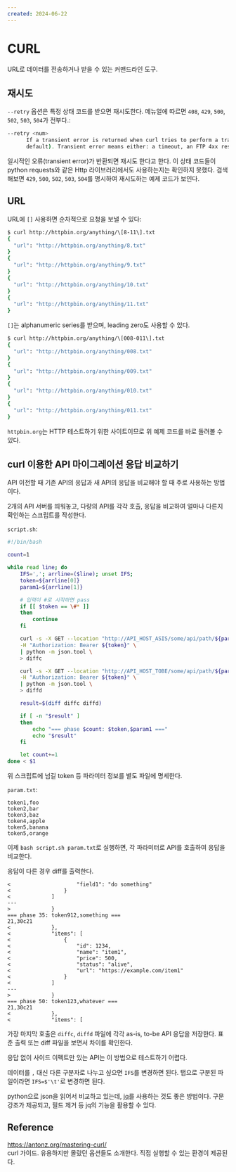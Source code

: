 ```yaml
---
created: 2024-06-22
---
```

# CURL

URL로 데이터를 전송하거나 받을 수 있는 커맨드라인 도구.

## 재시도

`--retry` 옵션은 특정 상태 코드를 받으면 재시도한다.
메뉴얼에 따르면 `408`, `429`, `500`, `502`, `503`, `504`가 전부다.:

```bash
--retry <num>
      If a transient error is returned when curl tries to perform a transfer, it will retry this number of times before giving up. Setting the number to 0 makes curl do no retries (which is the
      default). Transient error means either: a timeout, an FTP 4xx response code or an HTTP 408, 429, 500, 502, 503 or 504 response code.
```

일시적인 오류(transient error)가 반환되면 재시도 한다고 한다.
이 상태 코드들이 python requests와 같은 Http 라이브러리에서도 사용하는지는 확인하지 못했다.
검색해보면 `429`, `500`, `502`, `503`, `504`를 명시하여 재시도하는 예제 코드가 보인다.

## URL

URL에 `[]` 사용하면 순차적으로 요청을 보낼 수 있다:

```bash
$ curl http://httpbin.org/anything/\[8-11\].txt
{
  "url": "http://httpbin.org/anything/8.txt"
}
{
  "url": "http://httpbin.org/anything/9.txt"
}
{
  "url": "http://httpbin.org/anything/10.txt"
}
{
  "url": "http://httpbin.org/anything/11.txt"
}
```

`[]`는 alphanumeric series를 받으며, leading zero도 사용할 수 있다.

```bash
$ curl http://httpbin.org/anything/\[008-011\].txt
{
  "url": "http://httpbin.org/anything/008.txt"
}
{
  "url": "http://httpbin.org/anything/009.txt"
}
{
  "url": "http://httpbin.org/anything/010.txt"
}
{
  "url": "http://httpbin.org/anything/011.txt"
}
```

`httpbin.org`는 HTTP 테스트하기 위한 사이트이므로 위 예제 코드를 바로 돌려볼 수 있다.

## curl 이용한 API 마이그레이션 응답 비교하기

API 이전할 때 기존 API의 응답과 새 API의 응답을 비교해야 할 때 주로 사용하는 방법이다.

2개의 API 서버를 띄워놓고, 다량의 API를 각각 호출, 응답을 비교하여 얼마나 다른지 확인하는 스크립트를 작성한다.

`script.sh`:

```bash
#!/bin/bash

count=1

while read line; do
    IFS=','; arrline=($line); unset IFS;
    token=${arrline[0]}
    param1=${arrline[1]}

    # 입력이 #로 시작하면 pass
    if [[ $token == \#* ]]
    then
        continue
    fi

    curl -s -X GET --location "http://API_HOST_ASIS/some/api/path/${param1}" \
    -H "Authorization: Bearer ${token}" \
    | python -m json.tool \
    > diffc

    curl -s -X GET --location "http://API_HOST_TOBE/some/api/path/${param1}" \
    -H "Authorization: Bearer ${token}" \
    | python -m json.tool \
    > diffd

    result=$(diff diffc diffd)

    if [ -n "$result" ]
    then
        echo "=== phase $count: $token,$param1 ==="
        echo "$result"
    fi

    let count+=1
done < $1
```

위 스크립트에 넘길 token 등 파라미터 정보를 별도 파일에 명세한다.

`param.txt`:

```
token1,foo
token2,bar
token3,baz
token4,apple
token5,banana
token5,orange
```

이제 `bash script.sh param.txt`로 실행하면, 각 파라미터로 API를 호출하여 응답을 비교한다.

응답이 다른 경우 diff를 출력한다.

```
<                     "field1": "do something"
<                 }
<             ]
---
>             }
=== phase 35: token912,something ===
21,30c21
<             },
<             "items": [
<                 {
<                     "id": 1234,
<                     "name": "item1",
<                     "price": 500,
<                     "status": "alive",
<                     "url": "https://example.com/item1"
<                 }
<             ]
---
>             }
=== phase 50: token123,whatever ===
21,30c21
<             },
<             "items": [
```

가장 마지막 호출은 `diffc`, `diffd` 파일에 각각 as-is, to-be API 응답을 저장한다.
표준 출력 또는 diff 파일을 보면서 차이를 확인한다.

응답 없이 사이드 이펙트만 있는 API는 이 방법으로 테스트하기 어렵다.

데이터를 `,` 대신 다른 구분자로 나누고 싶으면 `IFS`를 변경하면 된다.
탭으로 구분된 파일이라면 `IFS=$'\t'`로 변경하면 된다.

python으로 json을 읽어서 비교하고 있는데, [jq](/docs/wiki/shell.md#jq)를 사용하는 것도 좋은 방법이다.
구문 강조가 제공되고, 필드 제거 등 jq의 기능을 활용할 수 있다.

## Reference

https://antonz.org/mastering-curl/ \
curl 가이드. 유용하지만 몰랐던 옵션들도 소개한다.
직접 실행할 수 있는 환경이 제공된다.
